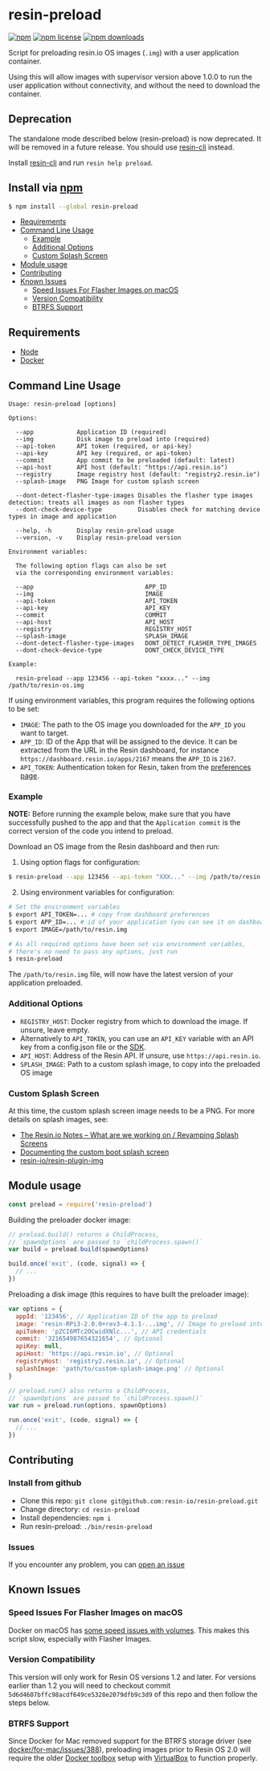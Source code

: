 # resin-preload
[![npm](https://img.shields.io/npm/v/resin-preload.svg?style=flat-square)](https://npmjs.com/package/resin-preload)
[![npm license](https://img.shields.io/npm/l/resin-preload.svg?style=flat-square)](https://npmjs.com/package/resin-preload)
[![npm downloads](https://img.shields.io/npm/dm/resin-preload.svg?style=flat-square)](https://npmjs.com/package/resin-preload)

Script for preloading resin.io OS images (`.img`) with a user application container.

Using this will allow images with supervisor version above 1.0.0 to run the user application without connectivity, and without the need to download the container.

## Deprecation

The standalone mode described below (resin-preload) is now deprecated.
It will be removed in a future release.
You should use [resin-cli](https://www.npmjs.com/package/resin-cli) instead.

Install [resin-cli](https://www.npmjs.com/package/resin-cli) and run
`resin help preload`.


## Install via [npm](https://npmjs.com)

```sh
$ npm install --global resin-preload
```

<!-- MarkdownTOC -->

- [Requirements](#requirements)
- [Command Line Usage](#command-line-usage)
    - [Example](#example)
    - [Additional Options](#additional-options)
    - [Custom Splash Screen](#custom-splash-screen)
- [Module usage](#module-usage)
- [Contributing](#contributing)
- [Known Issues](#known-issues)
    - [Speed Issues For Flasher Images on macOS](#speed-issues-for-flasher-images-on-macos)
    - [Version Compatibility](#version-compatibility)
    - [BTRFS Support](#btrfs-support)

<!-- /MarkdownTOC -->


## Requirements

- [Node](https://nodejs.org)
- [Docker](https://www.docker.com)

## Command Line Usage

```
Usage: resin-preload [options]

Options:

  --app            Application ID (required)
  --img            Disk image to preload into (required)
  --api-token      API token (required, or api-key)
  --api-key        API key (required, or api-token)
  --commit         App commit to be preloaded (default: latest)
  --api-host       API host (default: "https://api.resin.io")
  --registry       Image registry host (default: "registry2.resin.io")
  --splash-image   PNG Image for custom splash screen

  --dont-detect-flasher-type-images Disables the flasher type images detection: treats all images as non flasher types
  --dont-check-device-type          Disables check for matching device types in image and application

  --help, -h       Display resin-preload usage
  --version, -v    Display resin-preload version

Environment variables:

  The following option flags can also be set
  via the corresponding environment variables:

  --app                               APP_ID
  --img                               IMAGE
  --api-token                         API_TOKEN
  --api-key                           API_KEY
  --commit                            COMMIT
  --api-host                          API_HOST
  --registry                          REGISTRY_HOST
  --splash-image                      SPLASH_IMAGE
  --dont-detect-flasher-type-images   DONT_DETECT_FLASHER_TYPE_IMAGES
  --dont-check-device-type            DONT_CHECK_DEVICE_TYPE

Example:

  resin-preload --app 123456 --api-token "xxxx..." --img /path/to/resin-os.img

```

If using environment variables, this program requires the following options to be set:

  * `IMAGE`: The path to the OS image you downloaded for the `APP_ID` you want to target.
  * `APP_ID`: ID of the App that will be assigned to the device. It can be extracted from the URL in the Resin dashboard,
     for instance `https://dashboard.resin.io/apps/2167` means the `APP_ID` is `2167`.
  * `API_TOKEN`: Authentication token for Resin, taken from the [preferences page](https://dashboard.resin.io/preferences/details). 


### Example

**NOTE:** Before running the example below, make sure that you have successfully pushed to the app and
that the `Application commit` is the correct version of the code you intend to preload.

Download an OS image from the Resin dashboard and then run:

1) Using option flags for configuration:

```bash
$ resin-preload --app 123456 --api-token "XXX..." --img /path/to/resin.img
```

2) Using environment variables for configuration:

```bash
# Set the environment variables
$ export API_TOKEN=... # copy from dashboard preferences
$ export APP_ID=... # id of your application (you can see it on dashboard URL when you visit your app page)
$ export IMAGE=/path/to/resin.img

# As all required options have been set via environment variables,
# there's no need to pass any options, just run
$ resin-preload
```

The `/path/to/resin.img` file, will now have the latest version of your application preloaded.

### Additional Options

* `REGISTRY_HOST`: Docker registry from which to download the image. If unsure, leave empty.
* Alternatively to `API_TOKEN`, you can use an `API_KEY` variable with an API key from a config.json file or the [SDK](https://github.com/resin-io/resin-sdk/blob/master/DOCUMENTATION.md#resin.models.application.getApiKey).
* `API_HOST`: Address of the Resin API. If unsure, use `https://api.resin.io`.
* `SPLASH_IMAGE`: Path to a custom splash image, to copy into the preloaded OS image

### Custom Splash Screen

At this time, the custom splash screen image needs to be a PNG.
For more details on splash images, see:
  - [The Resin.io Notes – What are we working on / Revamping Splash Screens](https://forums.resin.io/t/what-are-we-working-on-the-resin-io-notes/414/7)
  - [Documenting the custom boot splash screen](https://github.com/resin-io/docs/issues/155)
  - [resin-io/resin-plugin-img](https://github.com/resin-io/resin-plugin-img)

## Module usage

```js
const preload = require('resin-preload')
```

Building the preloader docker image:

```js
// preload.build() returns a ChildProcess,
// `spawnOptions` are passed to `childProcess.spawn()`
var build = preload.build(spawnOptions)

build.once('exit', (code, signal) => {
  // ...
})
```

Preloading a disk image (this requires to have built the preloader image):

```js
var options = {
  appId: '123456', // Application ID of the app to preload
  image: 'resin-RPi3-2.0.0+rev3-4.1.1-...img', // Image to preload into
  apiToken: 'pZCI6MTc2OCwidXNlc...', // API credentials
  commit: '321654987654321654', // Optional
  apiKey: null,
  apiHost: 'https://api.resin.io', // Optional
  registryHost: 'registry2.resin.io', // Optional
  splashImage: 'path/to/custom-splash-image.png' // Optional
}

// preload.run() also returns a ChildProcess,
// `spawnOptions` are passed to `childProcess.spawn()`
var run = preload.run(options, spawnOptions)

run.once('exit', (code, signal) => {
  // ...
})
```

## Contributing

### Install from github

 * Clone this repo: `git clone git@github.com:resin-io/resin-preload.git`
 * Change directory: `cd resin-preload`
 * Install dependencies: `npm i`
 * Run resin-preload: `./bin/resin-preload`

### Issues

 If you encounter any problem, you can [open an issue](https://github.com/resin-io/resin-preload/issues)

## Known Issues

### Speed Issues For Flasher Images on macOS

Docker on macOS has [some speed issues with volumes](https://github.com/docker/for-mac/issues/77).
This makes this script slow, especially with Flasher Images.

### Version Compatibility

This version will only work for Resin OS versions 1.2 and later.
For versions earlier than 1.2 you will need to checkout commit `5d6d4607bffc98acdf649ce5328e2079dfb9c3d9` of this repo and then follow the steps below. 

### BTRFS Support

Since Docker for Mac removed support for the BTRFS storage driver (see [docker/for-mac/issues/388](https://github.com/docker/for-mac/issues/388)), preloading images prior to Resin OS 2.0 will require the older [Docker toolbox](https://docs.docker.com/toolbox/toolbox_install_mac/) setup with [VirtualBox](https://www.virtualbox.org/) to function properly.

